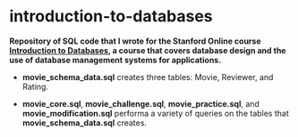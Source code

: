 introduction-to-databases
=========================
**Repository of SQL code that I wrote for the Stanford Online course [Introduction to Databases](https://class.stanford.edu/courses/Engineering/db/2014_1/about), a course that covers database design and the use of database management systems for applications.**

- **movie_schema_data.sql** creates three tables: Movie, Reviewer, and Rating.

- **movie_core.sql**, **movie_challenge.sql**, **movie_practice.sql**, and **movie_modification.sql** performa a variety of queries on the tables that **movie_schema_data.sql** creates.
